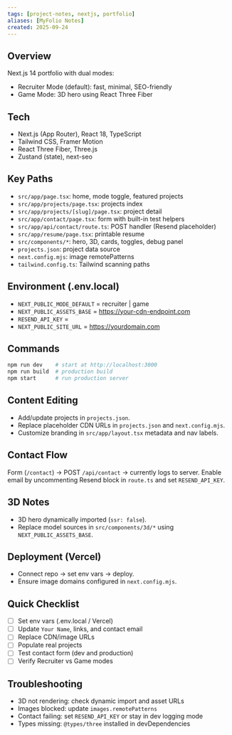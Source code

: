 ```yaml
---
tags: [project-notes, nextjs, portfolio]
aliases: [MyFolio Notes]
created: 2025-09-24
---
```


## Overview

Next.js 14 portfolio with dual modes:
- Recruiter Mode (default): fast, minimal, SEO-friendly
- Game Mode: 3D hero using React Three Fiber

## Tech

- Next.js (App Router), React 18, TypeScript
- Tailwind CSS, Framer Motion
- React Three Fiber, Three.js
- Zustand (state), next-seo

## Key Paths

- `src/app/page.tsx`: home, mode toggle, featured projects
- `src/app/projects/page.tsx`: projects index
- `src/app/projects/[slug]/page.tsx`: project detail
- `src/app/contact/page.tsx`: form with built-in test helpers
- `src/app/api/contact/route.ts`: POST handler (Resend placeholder)
- `src/app/resume/page.tsx`: printable resume
- `src/components/*`: hero, 3D, cards, toggles, debug panel
- `projects.json`: project data source
- `next.config.mjs`: image remotePatterns
- `tailwind.config.ts`: Tailwind scanning paths

## Environment (.env.local)

- `NEXT_PUBLIC_MODE_DEFAULT` = recruiter | game
- `NEXT_PUBLIC_ASSETS_BASE` = https://your-cdn-endpoint.com
- `RESEND_API_KEY` = <key>
- `NEXT_PUBLIC_SITE_URL` = https://yourdomain.com

## Commands

```bash
npm run dev    # start at http://localhost:3000
npm run build  # production build
npm start      # run production server
```

## Content Editing

- Add/update projects in `projects.json`.
- Replace placeholder CDN URLs in `projects.json` and `next.config.mjs`.
- Customize branding in `src/app/layout.tsx` metadata and nav labels.

## Contact Flow

Form (`/contact`) → POST `/api/contact` → currently logs to server.
Enable email by uncommenting Resend block in `route.ts` and set `RESEND_API_KEY`.

## 3D Notes

- 3D hero dynamically imported (`ssr: false`).
- Replace model sources in `src/components/3d/*` using `NEXT_PUBLIC_ASSETS_BASE`.

## Deployment (Vercel)

- Connect repo → set env vars → deploy.
- Ensure image domains configured in `next.config.mjs`.

## Quick Checklist

- [ ] Set env vars (.env.local / Vercel)
- [ ] Update `Your Name`, links, and contact email
- [ ] Replace CDN/image URLs
- [ ] Populate real projects
- [ ] Test contact form (dev and production)
- [ ] Verify Recruiter vs Game modes

## Troubleshooting

- 3D not rendering: check dynamic import and asset URLs
- Images blocked: update `images.remotePatterns`
- Contact failing: set `RESEND_API_KEY` or stay in dev logging mode
- Types missing: `@types/three` installed in devDependencies


